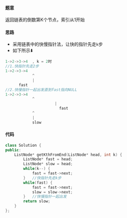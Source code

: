 #### 题意

返回链表的倒数第K个节点，索引从1开始

#### 思路

- 采用链表中的快慢指针法，让快的指针先走`k`步
- 如下所示⬇️

```c++
1->2->3->4  , k = 2时
//1.快指针先走2步
1->2->3->4
			^
			|
      fast
//2.快慢指针一起出发直到fast指向NULL
1->2->3->4
            ^
					  |
						fast
			^
			|
			slow
```

#### 代码

```c++
class Solution {
public:
    ListNode* getKthFromEnd(ListNode* head, int k) {
        ListNode* fast = head;
        ListNode* slow = head;
        while(k--) {
            fast = fast->next;
        }   //快指针先走k步
        while(fast) {
            fast = fast->next;
            slow = slow->next;
        }   //快慢指针一起出发
        return slow;
    }
};
```


